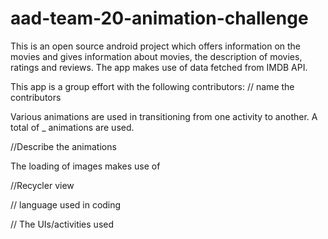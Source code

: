 # aad-team-20-animation-challenge


This is an open source android project which offers information on the movies
and gives information about movies, the description of movies, ratings and reviews.
The app makes use of data fetched from IMDB API. 


This app is a group effort with the following contributors:
// name the contributors

Various animations are used in transitioning from one activity to another.
A total of _ animations are used. 

//Describe the animations

The loading of images makes use of 

//Recycler view
 

// language used in coding

// The UIs/activities used 




